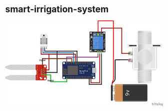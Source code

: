 # smart-irrigation-system
![alt text](https://github.com/kadulkaryash71/smart-irrigation-system/blob/main/CircuitDiagram.webp?raw=true)
